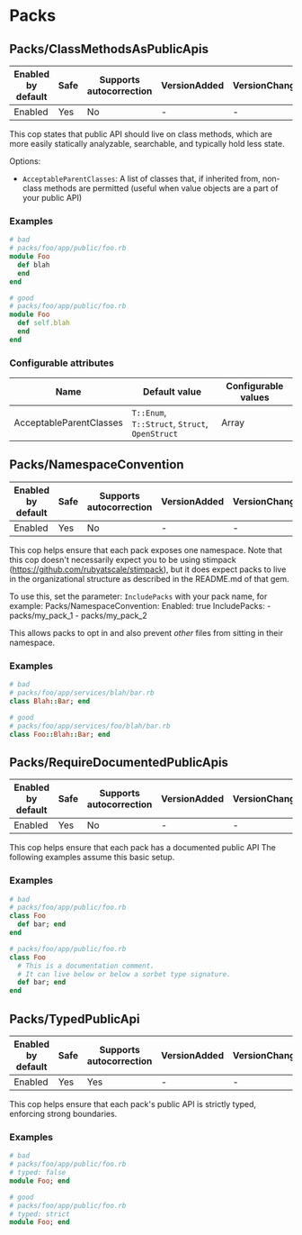 # Packs

## Packs/ClassMethodsAsPublicApis

Enabled by default | Safe | Supports autocorrection | VersionAdded | VersionChanged
--- | --- | --- | --- | ---
Enabled | Yes | No | - | -

This cop states that public API should live on class methods, which are more easily statically analyzable,
searchable, and typically hold less state.

Options:

* `AcceptableParentClasses`: A list of classes that, if inherited from, non-class methods are permitted (useful when value objects are a part of your public API)

### Examples

```ruby
# bad
# packs/foo/app/public/foo.rb
module Foo
  def blah
  end
end

# good
# packs/foo/app/public/foo.rb
module Foo
  def self.blah
  end
end
```

### Configurable attributes

Name | Default value | Configurable values
--- | --- | ---
AcceptableParentClasses | `T::Enum`, `T::Struct`, `Struct`, `OpenStruct` | Array

## Packs/NamespaceConvention

Enabled by default | Safe | Supports autocorrection | VersionAdded | VersionChanged
--- | --- | --- | --- | ---
Enabled | Yes | No | - | -

This cop helps ensure that each pack exposes one namespace.
Note that this cop doesn't necessarily expect you to be using stimpack (https://github.com/rubyatscale/stimpack),
but it does expect packs to live in the organizational structure as described in the README.md of that gem.

To use this, set the parameter: `IncludePacks` with your pack name, for example:
Packs/NamespaceConvention:
  Enabled: true
  IncludePacks:
    - packs/my_pack_1
    - packs/my_pack_2

This allows packs to opt in and also prevent *other* files from sitting in their namespace.

### Examples

```ruby
# bad
# packs/foo/app/services/blah/bar.rb
class Blah::Bar; end

# good
# packs/foo/app/services/foo/blah/bar.rb
class Foo::Blah::Bar; end
```

## Packs/RequireDocumentedPublicApis

Enabled by default | Safe | Supports autocorrection | VersionAdded | VersionChanged
--- | --- | --- | --- | ---
Enabled | Yes | No | - | -

This cop helps ensure that each pack has a documented public API
The following examples assume this basic setup.

### Examples

```ruby
# bad
# packs/foo/app/public/foo.rb
class Foo
  def bar; end
end

# packs/foo/app/public/foo.rb
class Foo
  # This is a documentation comment.
  # It can live below or below a sorbet type signature.
  def bar; end
end
```

## Packs/TypedPublicApi

Enabled by default | Safe | Supports autocorrection | VersionAdded | VersionChanged
--- | --- | --- | --- | ---
Enabled | Yes | Yes  | - | -

This cop helps ensure that each pack's public API is strictly typed, enforcing strong boundaries.

### Examples

```ruby
# bad
# packs/foo/app/public/foo.rb
# typed: false
module Foo; end

# good
# packs/foo/app/public/foo.rb
# typed: strict
module Foo; end
```
